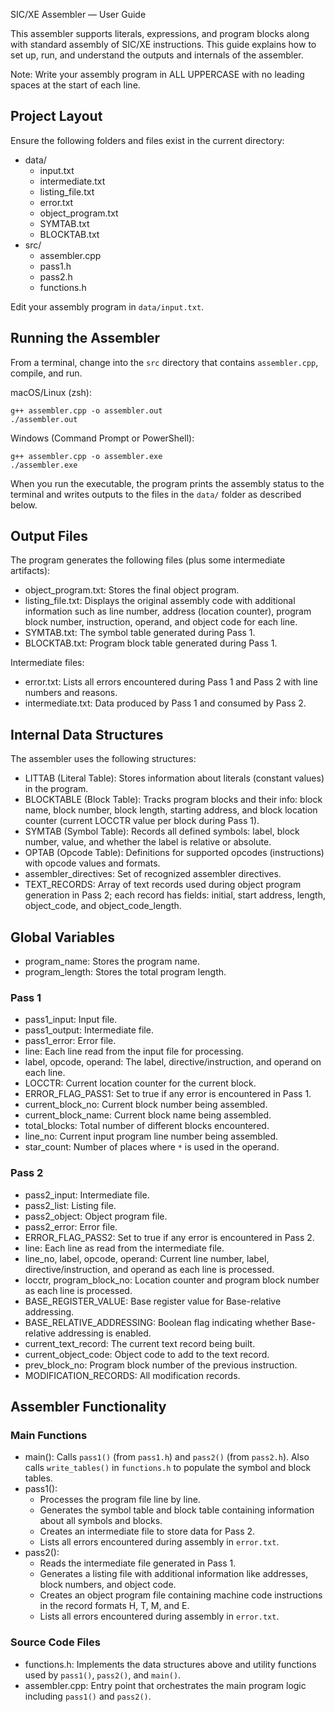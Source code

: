 SIC/XE Assembler — User Guide

This assembler supports literals, expressions, and program blocks along with standard assembly of SIC/XE instructions. This guide explains how to set up, run, and understand the outputs and internals of the assembler.

Note: Write your assembly program in ALL UPPERCASE with no leading spaces at the start of each line.

## Project Layout

Ensure the following folders and files exist in the current directory:

- data/
  - input.txt
  - intermediate.txt
  - listing_file.txt
  - error.txt
  - object_program.txt
  - SYMTAB.txt
  - BLOCKTAB.txt
- src/
  - assembler.cpp
  - pass1.h
  - pass2.h
  - functions.h

Edit your assembly program in `data/input.txt`.

## Running the Assembler

From a terminal, change into the `src` directory that contains `assembler.cpp`, compile, and run.

macOS/Linux (zsh):

```
g++ assembler.cpp -o assembler.out
./assembler.out
```

Windows (Command Prompt or PowerShell):

```
g++ assembler.cpp -o assembler.exe
./assembler.exe
```

When you run the executable, the program prints the assembly status to the terminal and writes outputs to the files in the `data/` folder as described below.

## Output Files

The program generates the following files (plus some intermediate artifacts):

- object_program.txt: Stores the final object program.
- listing_file.txt: Displays the original assembly code with additional information such as line number, address (location counter), program block number, instruction, operand, and object code for each line.
- SYMTAB.txt: The symbol table generated during Pass 1.
- BLOCKTAB.txt: Program block table generated during Pass 1.

Intermediate files:

- error.txt: Lists all errors encountered during Pass 1 and Pass 2 with line numbers and reasons.
- intermediate.txt: Data produced by Pass 1 and consumed by Pass 2.

## Internal Data Structures

The assembler uses the following structures:

- LITTAB (Literal Table): Stores information about literals (constant values) in the program.
- BLOCKTABLE (Block Table): Tracks program blocks and their info: block name, block number, block length, starting address, and block location counter (current LOCCTR value per block during Pass 1).
- SYMTAB (Symbol Table): Records all defined symbols: label, block number, value, and whether the label is relative or absolute.
- OPTAB (Opcode Table): Definitions for supported opcodes (instructions) with opcode values and formats.
- assembler_directives: Set of recognized assembler directives.
- TEXT_RECORDS: Array of text records used during object program generation in Pass 2; each record has fields: initial, start address, length, object_code, and object_code_length.

## Global Variables

- program_name: Stores the program name.
- program_length: Stores the total program length.

### Pass 1

- pass1_input: Input file.
- pass1_output: Intermediate file.
- pass1_error: Error file.
- line: Each line read from the input file for processing.
- label, opcode, operand: The label, directive/instruction, and operand on each line.
- LOCCTR: Current location counter for the current block.
- ERROR_FLAG_PASS1: Set to true if any error is encountered in Pass 1.
- current_block_no: Current block number being assembled.
- current_block_name: Current block name being assembled.
- total_blocks: Total number of different blocks encountered.
- line_no: Current input program line number being assembled.
- star_count: Number of places where `*` is used in the operand.

### Pass 2

- pass2_input: Intermediate file.
- pass2_list: Listing file.
- pass2_object: Object program file.
- pass2_error: Error file.
- ERROR_FLAG_PASS2: Set to true if any error is encountered in Pass 2.
- line: Each line as read from the intermediate file.
- line_no, label, opcode, operand: Current line number, label, directive/instruction, and operand as each line is processed.
- locctr, program_block_no: Location counter and program block number as each line is processed.
- BASE_REGISTER_VALUE: Base register value for Base-relative addressing.
- BASE_RELATIVE_ADDRESSING: Boolean flag indicating whether Base-relative addressing is enabled.
- current_text_record: The current text record being built.
- current_object_code: Object code to add to the text record.
- prev_block_no: Program block number of the previous instruction.
- MODIFICATION_RECORDS: All modification records.

## Assembler Functionality

### Main Functions

- main(): Calls `pass1()` (from `pass1.h`) and `pass2()` (from `pass2.h`). Also calls `write_tables()` in `functions.h` to populate the symbol and block tables.
- pass1():
  - Processes the program file line by line.
  - Generates the symbol table and block table containing information about all symbols and blocks.
  - Creates an intermediate file to store data for Pass 2.
  - Lists all errors encountered during assembly in `error.txt`.
- pass2():
  - Reads the intermediate file generated in Pass 1.
  - Generates a listing file with additional information like addresses, block numbers, and object code.
  - Creates an object program file containing machine code instructions in the record formats H, T, M, and E.
  - Lists all errors encountered during assembly in `error.txt`.

### Source Code Files

- functions.h: Implements the data structures above and utility functions used by `pass1()`, `pass2()`, and `main()`.
- assembler.cpp: Entry point that orchestrates the main program logic including `pass1()` and `pass2()`.